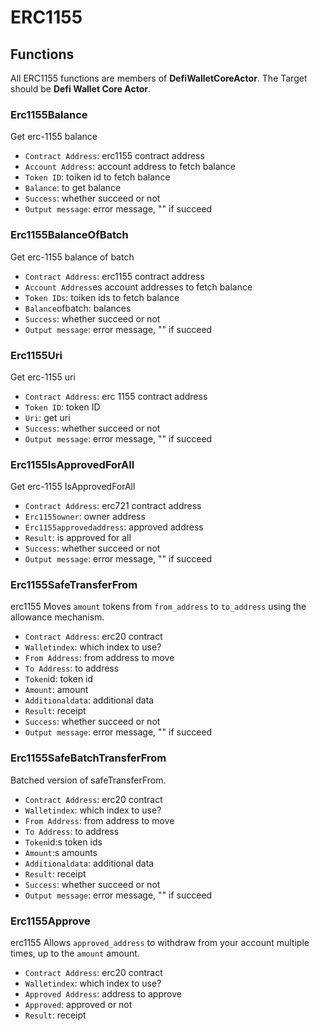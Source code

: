 # ERC1155

## Functions

All ERC1155 functions are members of **DefiWalletCoreActor**. The Target should be **Defi Wallet Core Actor**.

### Erc1155Balance

Get erc-1155 balance

* `Contract Address`: erc1155 contract address
* `Account Address`: account address to fetch balance
* `Token ID`: toiken id to fetch balance
* `Balance`: to get balance
* `Success`: whether succeed or not
* `Output message`: error message, "" if succeed

### Erc1155BalanceOfBatch

Get erc-1155 balance of batch

* `Contract Address`: erc1155 contract address
* `Account Address`es account addresses to fetch balance
* `Token IDs`: toiken ids to fetch balance
* `Balance`ofbatch: balances
* `Success`: whether succeed or not
* `Output message`: error message, "" if succeed



### Erc1155Uri

Get erc-1155 uri

* `Contract Address`: erc 1155 contract address
* `Token ID`: token ID
* `Uri`: get uri
* `Success`: whether succeed or not
* `Output message`: error message, "" if succeed

### Erc1155IsApprovedForAll

Get erc-1155 IsApprovedForAll

* `Contract Address`: erc721 contract address
* `Erc1155owner`: owner address
* `Erc1155approvedaddress`: approved address
* `Result`: is approved for all
* `Success`: whether succeed or not
* `Output message`: error message, "" if succeed



### Erc1155SafeTransferFrom

erc1155 Moves `amount` tokens from `from_address` to `to_address` using the allowance mechanism.

* `Contract Address`: erc20 contract
* `Walletindex`: which index to use?
* `From Address`: from address to move
* `To Address`: to address
* `Token`id: token id
* `Amount`: amount
* `Additionaldata`: additional data
* `Result`: receipt
* `Success`: whether succeed or not
* `Output message`: error message, "" if succeed

### Erc1155SafeBatchTransferFrom

Batched version of safeTransferFrom.

* `Contract Address`: erc20 contract
* `Walletindex`: which index to use?
* `From Address`: from address to move
* `To Address`: to address
* `Token`id:s token ids
* `Amount`:s amounts
* `Additionaldata`: additional data
* `Result`: receipt
* `Success`: whether succeed or not
* `Output message`: error message, "" if succeed

### Erc1155Approve

erc1155 Allows `approved_address` to withdraw from your account multiple times, up to the `amount` amount.

* `Contract Address`: erc20 contract
* `Walletindex`: which index to use?
* `Approved Address`: address to approve
* `Approved`: approved or not
* `Result`: receipt

